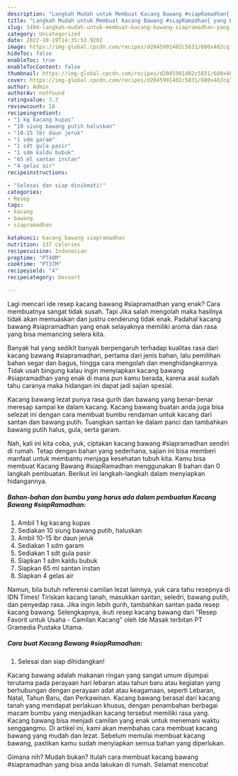 ```yaml
---
description: "Langkah Mudah untuk Membuat Kacang Bawang #siapRamadhan{ yang Enak,  Menu Buat lebaran"
title: "Langkah Mudah untuk Membuat Kacang Bawang #siapRamadhan{ yang Enak,  Menu Buat lebaran"
slug: 1494-langkah-mudah-untuk-membuat-kacang-bawang-siapramadhan-yang-enak-menu-buat-lebaran
category: Uncategorized
date: 2022-10-19T14:35:53.926Z
image: https://img-global.cpcdn.com/recipes/d2045991402c5831/680x482cq70/kacang-bawang-siapramadhan-foto-resep-utama.jpg
hideToc: false
enableToc: true
enableTocContent: false
thumbnail: https://img-global.cpcdn.com/recipes/d2045991402c5831/680x482cq70/kacang-bawang-siapramadhan-foto-resep-utama.jpg
cover: https://img-global.cpcdn.com/recipes/d2045991402c5831/680x482cq70/kacang-bawang-siapramadhan-foto-resep-utama.jpg
author: Admin
authorAv: notfound
ratingvalue: 3.3
reviewcount: 18
recipeingredient:
- "1 kg kacang kupas"
- "10 siung bawang putih haluskan"
- "10-15 lbr daun jeruk"
- "1 sdm garam"
- "1 sdt gula pasir"
- "1 sdm kaldu bubuk"
- "65 ml santan instan"
- "4 gelas air"
recipeinstructions:

- "Selesai dan siap dinikmati!"
categories:
- Resep
tags:
- kacang
- bawang
- siapramadhan

katakunci: kacang bawang siapramadhan 
nutrition: 137 calories
recipecuisine: Indonesian
preptime: "PT40M"
cooktime: "PT37M"
recipeyield: "4"
recipecategory: Dessert

---
```



Lagi mencari ide resep kacang bawang #siapramadhan yang enak? Cara membuatnya sangat tidak susah. Tapi Jika salah mengolah maka hasilnya tidak akan memuaskan dan justru cenderung tidak enak. Padahal kacang bawang #siapramadhan yang enak selayaknya memiliki aroma dan rasa yang bisa memancing selera kita.


Banyak hal yang sedikit banyak berpengaruh terhadap kualitas rasa dari kacang bawang #siapramadhan, pertama dari jenis bahan, lalu pemilihan bahan segar dan bagus, hingga cara mengolah dan menghidangkannya. Tidak usah bingung kalau ingin menyiapkan kacang bawang #siapramadhan yang enak di mana pun kamu berada, karena asal sudah tahu caranya maka hidangan ini dapat jadi sajian spesial.

Kacang bawang lezat punya rasa gurih dan bawang yang benar-benar meresap sampai ke dalam kacang. Kacang bawang buatan anda juga bisa selezat ini dengan cara membuat bumbu rendaman untuk kacang dari santan dan bawang putih. Tuangkan santan ke dalam panci dan tambahkan bawang putih halus, gula, serta garam.


Nah, kali ini kita coba, yuk, ciptakan kacang bawang #siapramadhan sendiri di rumah. Tetap dengan bahan yang sederhana, sajian ini bisa memberi manfaat untuk membantu menjaga kesehatan tubuh kita. Kamu bisa membuat Kacang Bawang #siapRamadhan menggunakan 8 bahan dan 0 langkah pembuatan. Berikut ini langkah-langkah dalam menyiapkan hidangannya.

<!--inarticleads1-->

##### Bahan-bahan dan bumbu yang harus ada dalam pembuatan Kacang Bawang #siapRamadhan:

1. Ambil 1 kg kacang kupas
1. Sediakan 10 siung bawang putih, haluskan
1. Ambil 10-15 lbr daun jeruk
1. Sediakan 1 sdm garam
1. Sediakan 1 sdt gula pasir
1. Siapkan 1 sdm kaldu bubuk
1. Siapkan 65 ml santan instan
1. Siapkan 4 gelas air


Namun, bila butuh referensi camilan lezat lainnya, yuk cara tahu resepnya di IDN Times! Tiriskan kacang tanah, masukkan santan, seledri, bawang putih, dan penyedap rasa. Jika ingin lebih gurih, tambahkan santan pada resep kacang bawang. Selengkapnya, ikuti resep kacang bawang dari &#34;Resep Favorit untuk Usaha - Camilan Kacang&#34; oleh Ide Masak terbitan PT Gramedia Pustaka Utama. 

<!--inarticleads2-->

##### Cara buat Kacang Bawang #siapRamadhan:


1. Selesai dan siap dihidangkan!

Kacang bawang adalah makanan ringan yang sangat umum dijumpai terutama pada perayaan hari lebaran atau tahun baru atau kegiatan yang berhubungan dengan perayaan adat atau keagamaan, seperti Lebaran, Natal, Tahun Baru, dan Perkawinan. Kacang bawang berasal dari kacang tanah yang mendapat perlakuan khusus, dengan penambahan berbagai macam bumbu yang menjadikan kacang tersebut memiliki rasa yang. Kacang bawang bisa menjadi camilan yang enak untuk menemani waktu senggangmu. Di artikel ini, kami akan membahas cara membuat kacang bawang yang mudah dan lezat. Sebelum memulai membuat kacang bawang, pastikan kamu sudah menyiapkan semua bahan yang diperlukan. 

Gimana nih? Mudah bukan? Itulah cara membuat kacang bawang #siapramadhan yang bisa anda lakukan di rumah. Selamat mencoba!

